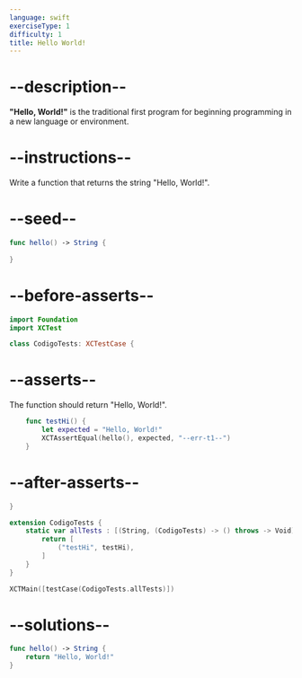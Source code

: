 ```yaml
---
language: swift
exerciseType: 1
difficulty: 1
title: Hello World!
---
```


# --description--

__"Hello, World!"__ is the traditional first program for beginning programming in a new language or environment.

# --instructions--

Write a function that returns the string "Hello, World!".

# --seed--

```swift
func hello() -> String {
    
}
```

# --before-asserts--

```swift
import Foundation
import XCTest

class CodigoTests: XCTestCase {
```

# --asserts--

The function should return "Hello, World!".

```swift
    func testHi() {
        let expected = "Hello, World!"
        XCTAssertEqual(hello(), expected, "--err-t1--")
    }
```

# --after-asserts--

```swift
}

extension CodigoTests {
    static var allTests : [(String, (CodigoTests) -> () throws -> Void)] {
        return [
            ("testHi", testHi),
        ]
    }
}

XCTMain([testCase(CodigoTests.allTests)])
```

# --solutions--

```swift
func hello() -> String {
    return "Hello, World!"
}
```

